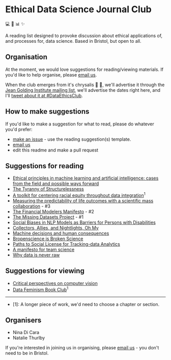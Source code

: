 # Ethical Data Science Journal Club 
:computer: :brain: :bar_chart: :sparkles:

A reading list designed to provoke discussion about ethical applications of, and processes for, data science. Based in Bristol, but open to all.

## Organisation
At the moment, we would love suggestions for reading/viewing materials. If you'd like to help organise, please [email us](mailto:grp-ethicaldatascience@groups.bristol.ac.uk). 

When the club emerges from it's chrysalis :bug: :butterfly:, we'll advertise it through the [Jean Golding Institute mailing list](https://www.bristol.ac.uk/golding/join-our-mailing-list/), we'll advertise the dates right here, and I'll [tweet about it at #DataEthicsClub](https://twitter.com/hashtag/DataEthicsClub?src=hashtag_click).

## How to make suggestions
If you'd like to make a suggestion for what to read, please do whatever you'd prefer:
* [make an issue](https://github.com/very-good-science/ethical-data-science-journal-club/issues/new/choose) - use the reading suggestion(s) template.
* [email us](mailto:grp-ethicaldatascience@groups.bristol.ac.uk)
* edit this readme and make a pull request

## Suggestions for reading
* [Ethical principles in machine learning and artificial intelligence: cases from the field and possible ways forward](https://www.nature.com/articles/s41599-020-0501-9) 
* [The Tyranny of Structurelessness](https://www.jofreeman.com/joreen/tyranny.htm)
* [A toolkit for centering racial equity throughout data integration](https://www.aecf.org/resources/a-toolkit-for-centering-racial-equity-within-data-integration/)<sup>1</sup>
* [Measuring the predictability of life outcomes with a scientific mass collaboration](https://www.pnas.org/content/117/15/8398) - #3
* [The Financial Modelers Manifesto](https://www.uio.no/studier/emner/sv/oekonomi/ECON4135/h09/undervisningsmateriale/FinancialModelersManifesto.pdf) - #2
* [The Missing Datasets Project](https://github.com/MimiOnuoha/missing-datasets) - #1
* [Social Biases in NLP Models as Barriers for Persons with Disabilities](https://arxiv.org/pdf/2005.00813.pdf)
* [Collectors, Allies, and Nightlights, Oh My](https://www.wpcjournal.com/article/view/20275)
* [Machine decisions and human consequences](https://arxiv.org/abs/1811.06747)
* [Bropenscience is Broken Science](https://thepsychologist.bps.org.uk/volume-33/november-2020/bropenscience-broken-science)
* [Paths to Social License for Tracking-data Analytics](https://psyarxiv.com/9nye8/)
* [A manifesto for team science](https://psyarxiv.com/2mdxh/)
* [Why data is never raw](https://www.thenewatlantis.com/publications/why-data-is-never-raw)

## Suggestions for viewing
* [Critical perspectives on computer vision](https://slideslive.com/38923500/critical-perspectives-on-computer-vision)
* [Data Feminism Book Club](https://datafeminism.io/blog/book/data-feminism-reading-group/)<sup>1</sup>

---
- [1]: A longer piece of work, we'd need to choose a chapter or section.

## Organisers
- Nina Di Cara
- Natalie Thurlby

If you're interested in joining us in organising, please [email us](mailto:grp-ethicaldatascience@groups.bristol.ac.uk) - you don't need to be in Bristol.
